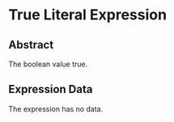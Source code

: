 # True Literal Expression

## Abstract

The boolean value true.

## Expression Data

The expression has no data.
